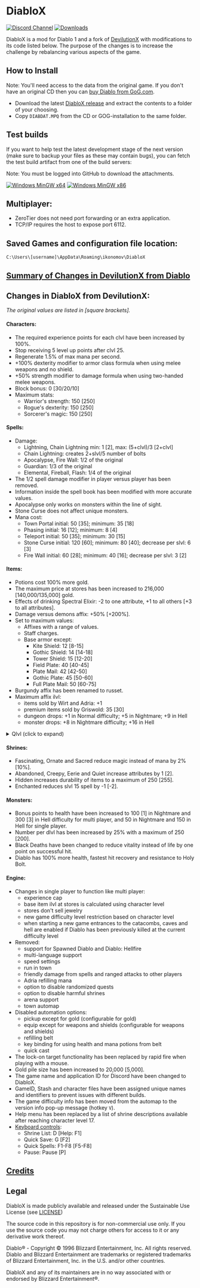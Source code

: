 # DiabloX

[![Discord Channel](https://img.shields.io/discord/936748966652022834?color=%237289DA&logo=discord&logoColor=%23FFFFFF)](https://discord.gg/QddvKsenvm)
[![Downloads](https://img.shields.io/github/downloads/ikonomov/DiabloX/total.svg)](https://github.com/ikonomov/DiabloX/releases)

DiabloX is a mod for Diablo 1 and a fork of [DevilutionX](https://github.com/diasurgical/devilutionX) with modifications to its code listed below.  The purpose of the changes is to increase the challenge by rebalancing various aspects of the game.

## How to Install

Note: You'll need access to the data from the original game. If you don't have an original CD then you can [buy Diablo from GoG.com](https://www.gog.com/game/diablo).

   * Download the latest [DiabloX release](https://github.com/ikonomov/DiabloX/releases) and extract the contents to a folder of your choosing.
   * Copy `DIABDAT.MPQ` from the CD or GOG-installation to the same folder.

## Test builds

If you want to help test the latest development stage of the next version (make sure to backup your files as these may contain bugs), you can fetch the test build artifact from one of the build servers:

Note: You must be logged into GitHub to download the attachments.

[![Windows MinGW x64](https://github.com/ikonomov/DiabloX/actions/workflows/Windows_MinGW_x64.yml/badge.svg)](https://github.com/ikonomov/DiabloX/actions/workflows/Windows_MinGW_x64.yml?query=branch%3Amaster)
[![Windows MinGW x86](https://github.com/ikonomov/DiabloX/actions/workflows/Windows_MinGW_x86.yml/badge.svg)](https://github.com/ikonomov/DiabloX/actions/workflows/Windows_MinGW_x86.yml?query=branch%3Amaster)

## Multiplayer:
   * ZeroTier does not need port forwarding or an extra application.
   * TCP/IP requires the host to expose port 6112.

## Saved Games and configuration file location:
`C:\Users\[username]\AppData\Roaming\ikonomov\DiabloX`

## [Summary of Changes in DevilutionX from Diablo](https://github.com/ikonomov/DiabloX/wiki/Summary-of-Changes-in-DevilutionX-from-Diablo)

## Changes in DiabloX from DevilutionX:
*The original values are listed in [square brackets].*
#### Characters:
   * The required experience points for each clvl have been increased by 100%.
   * Stop receiving 5 level up points after clvl 25.
   * Regenerate 1.5% of max mana per second.
   * +100% dexterity modifier to armor class formula when using melee weapons and no shield.
   * +50% strength modifier to damage formula when using two-handed melee weapons.
   * Block bonus: 0 [30/20/10]
   * Maximum stats:
      * Warrior's strength: 150 [250]
      * Rogue's dexterity: 150 [250]
      * Sorcerer's magic: 150 [250]
#### Spells:
   * Damage:
      * Lightning, Chain Lightning min: 1 [2], max: (5+clvl)/3 [2+clvl]
      * Chain Lightning: creates 2+slvl/5 number of bolts
      * Apocalypse, Fire Wall: 1/2 of the original
      * Guardian: 1/3 of the original
      * Elemental, Fireball, Flash: 1/4 of the original
   * The 1/2 spell damage modifier in player versus player has been removed.
   * Information inside the spell book has been modified with more accurate values.
   * Apocalypse only works on monsters within the line of sight.
   * Stone Curse does not affect unique monsters.
   * Mana cost:
      * Town Portal initial: 50 [35]; minimum: 35 [18]
      * Phasing initial: 16 [12]; minimum: 8 [4]
      * Teleport initial: 50 [35]; minimum: 30 [15]
      * Stone Curse initial: 120 [60]; minimum: 80 [40]; decrease per slvl: 6 [3]
      * Fire Wall initial: 60 [28]; minimum: 40 [16]; decrease per slvl: 3 [2]
#### Items:
   * Potions cost 100% more gold.
   * The maximum price at stores has been increased to 216,000 [140,000/135,000] gold.
   * Effects of drinking Spectral Elixir: -2 to one attribute, +1 to all others [+3 to all attributes].
   * Damage versus demons affix: +50% [+200%].
   * Set to maximum values:
      * Affixes with a range of values.
      * Staff charges.
      * Base armor except:
         * Kite Shield: 12 [8-15]
         * Gothic Shield: 14 [14-18]
         * Tower Shield: 15 [12-20]
         * Field Plate: 40 [40-45]
         * Plate Mail: 42 [42-50]
         * Gothic Plate: 45 [50-60]
         * Full Plate Mail: 50 [60-75]
   * Burgundy affix has been renamed to russet.
   * Maximum affix ilvl:
      * items sold by Wirt and Adria: +1
      * premium items sold by Griswold: 35 [30]
      * dungeon drops: +1 in Normal difficulty; +5 in Nightmare; +9 in Hell
      * monster drops: +8 in Nightmare difficulty; +16 in Hell
<details>
  <summary>Qlvl (click to expand)</summary>

   * Qlvl:
      * Elixir of Strength, Magic and Dexterity: 20 [15]
      * Affix:
         * giants: 18 [17]
         * titans: 29 [23]
         * sorcery: 18 [17]
         * wizardry: 29 [23]
         * precision: 18 [17]
         * perfection: 29 [23]
         * vigor: 18 [17]
         * life: 29 [23]
         * moon: 13 [11]
         * stars: 24 [17]
         * heavens: 35 [25]
         * zodiac: 45 [30]
         * tiger: 22 [21]
         * lion: 31 [27]
         * mammoth: 38 [35]
         * whale: 45 [60]
         * drake: 22 [21]
         * dragon: 31 [27]
         * wyrm: 38 [35]
         * hydra: 45 [60]
         * godly: 46 [60]
         * steel: 8 [6]
         * silver: 13 [9]
         * gold: 18 [12]
         * platinum: 22 [16]
         * mithril: 27 [20]
         * meteoric: 32 [23]
         * weird: 40 [35]
         * strange: 50 [60]
         * champion: 35 [40]
         * king: 44 [28]
         * jagged: 1 [4]
         * deadly: 4 [6]
         * heavy: 8 [9]
         * vicious: 13 [12]
         * brutal: 18 [16]
         * massive: 22 [20]
         * savage: 27 [23]
         * ruthless: 32 [35]
         * merciless: 40 [60]
         * gore: 24 [25]
         * carnage: 32 [35]
         * slaughter: 42 [60]
         * osmosis: 30 [50]
         * shock: 11 [13]
         * thunder: 42 [60]
         * blood: 24 [19]
         * vampires: 24 [19]
         * amber: 14 [12]
         * jade: 22 [18]
         * obsidian: 32 [24]
         * emerald: 43 [31]
         * readiness: 5 [1]
         * swiftness: 17 [10]
         * speed: 27 [19]
         * haste: 38 [27]
         * harmony: 24 [20]
      * Unique item:
         * Bloodslayer: 10 [3]
         * The Mangler: 9 [2]
         * Wicked Axe: 12 [5]
         * The Blackoak Bow: 8 [5]
         * Deadly Hunter: 10 [3]
         * Civerb’s Cudgel: 10 [1]
         * Helm of Spirits: 14 [1]
         * The Bleeder: 9 [2]
         * Bramble: 7 [1]
         * Constricting Ring: 15 [5]
         * Split Skull Shield: 4 [1]
         * Immolator: 7 [4]
         * Gonnagal’s Dirk: 5 [1]
         * Shadowhawk: 12 [8]
</details>

#### Shrines:
   * Fascinating, Ornate and Sacred reduce magic instead of mana by 2% [10%].
   * Abandoned, Creepy, Eerie and Quiet increase attributes by 1 [2].
   * Hidden increases durability of items to a maximum of 250 [255].
   * Enchanted reduces slvl 15 spell by -1 [-2].
#### Monsters:
   * Bonus points to health have been increased to 100 [1] in Nightmare and 300 [3] in Hell difficulty for multi player, and 50 in Nightmare and 150 in Hell for single player.
   * Number per dlvl has been increased by 25% with a maximum of 250 [200].
   * Black Deaths have been changed to reduce vitality instead of life by one point on successful hit.
   * Diablo has 100% more health, fastest hit recovery and resistance to Holy Bolt.
#### Engine:
   * Changes in single player to function like multi player:
      * experience cap
      * base item ilvl at stores is calculated using character level
      * stores don't sell jewelry
      * new game difficulty level restriction based on character level
      * when starting a new game entrances to the catacombs, caves and hell are enabled if Diablo has been previously killed at the current difficulty level
   * Removed:
      * support for Spawned Diablo and Diablo: Hellfire
      * multi-language support
      * speed settings
      * run in town
      * friendly damage from spells and ranged attacks to other players
      * Adria refilling mana
      * option to disable randomized quests
      * option to disable harmful shrines
      * arena support
      * town automap
   * Disabled automation options:
      * pickup except for gold (configurable for gold)
      * equip except for weapons and shields (configurable for weapons and shields)
      * refilling belt
      * key binding for using health and mana potions from belt
      * quick cast
   * The lock-on target functionality has been replaced by rapid fire when playing with a mouse.
   * Gold pile size has been increased to 20,000 [5,000].
   * The game name and application ID for Discord have been changed to DiabloX.
   * GameID, Stash and character files have been assigned unique names and identifiers to prevent issues with different builds.
   * The game difficulty info has been moved from the automap to the version info pop-up message (hotkey `V`).
   * Help menu has been replaced by a list of shrine descriptions available after reaching character level 17.
   * [Keyboard controls](https://github.com/ikonomov/DiabloX/wiki/Keyboard-Controls):
      * Shrine List: D [Help: F1]
      * Quick Save: G [F2]
      * Quick Spells: F1-F8 [F5-F8]
      * Pause: Pause [P]

## [Credits](https://github.com/ikonomov/DiabloX/graphs/contributors)

## Legal

DiabloX is made publicly available and released under the Sustainable Use License (see [LICENSE](LICENSE.md))

The source code in this repository is for non-commercial use only. If you use the source code you may not charge others for access to it or any derivative work thereof.

Diablo® - Copyright © 1996 Blizzard Entertainment, Inc. All rights reserved. Diablo and Blizzard Entertainment are trademarks or registered trademarks of Blizzard Entertainment, Inc. in the U.S. and/or other countries.

DiabloX and any of its maintainers are in no way associated with or endorsed by Blizzard Entertainment®.

